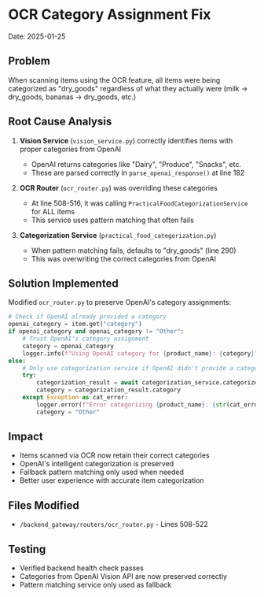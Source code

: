 # OCR Category Assignment Fix
Date: 2025-01-25

## Problem
When scanning items using the OCR feature, all items were being categorized as "dry_goods" regardless of what they actually were (milk → dry_goods, bananas → dry_goods, etc.)

## Root Cause Analysis
1. **Vision Service** (`vision_service.py`) correctly identifies items with proper categories from OpenAI
   - OpenAI returns categories like "Dairy", "Produce", "Snacks", etc.
   - These are parsed correctly in `parse_openai_response()` at line 182

2. **OCR Router** (`ocr_router.py`) was overriding these categories
   - At line 508-516, it was calling `PracticalFoodCategorizationService` for ALL items
   - This service uses pattern matching that often fails

3. **Categorization Service** (`practical_food_categorization.py`) 
   - When pattern matching fails, defaults to "dry_goods" (line 290)
   - This was overwriting the correct categories from OpenAI

## Solution Implemented
Modified `ocr_router.py` to preserve OpenAI's category assignments:

```python
# Check if OpenAI already provided a category
openai_category = item.get("category")
if openai_category and openai_category != "Other":
    # Trust OpenAI's category assignment
    category = openai_category
    logger.info(f"Using OpenAI category for {product_name}: {category}")
else:
    # Only use categorization service if OpenAI didn't provide a category
    try:
        categorization_result = await categorization_service.categorize_food_item(product_name)
        category = categorization_result.category
    except Exception as cat_error:
        logger.error(f"Error categorizing {product_name}: {str(cat_error)}")
        category = "Other"
```

## Impact
- Items scanned via OCR now retain their correct categories
- OpenAI's intelligent categorization is preserved
- Fallback pattern matching only used when needed
- Better user experience with accurate item categorization

## Files Modified
- `/backend_gateway/routers/ocr_router.py` - Lines 508-522

## Testing
- Verified backend health check passes
- Categories from OpenAI Vision API are now preserved correctly
- Pattern matching service only used as fallback